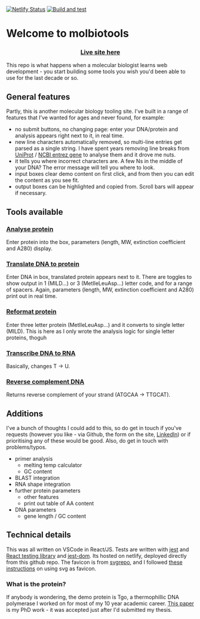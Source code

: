 [![Netlify Status](https://api.netlify.com/api/v1/badges/07a61939-b9e7-4e24-8d5a-f4ea2a1fd382/deploy-status)](https://app.netlify.com/sites/creative-cocada-575991/deploys)         [![Build and test](https://github.com/ccozens/mol-bio-tools/workflows/Build%20and%20Test%20React%20Application/badge.svg)](https://github.com/ccozens/mol-bio-tools/actions)


# Welcome to molbiotools

<h3 align="center">
<a href="https://creative-cocada-575991.netlify.app/" >Live site here</a>
</h3>

This repo is what happens when a molecular biologist learns web development - you start building some tools you wish you'd been able to use for the last decade or so.


## General features
Partly, this is another molecular biology tooling site. I've built in a range of features that I've wanted for ages and never found, for example:

- no submit buttons, no changing page: enter your DNA/protein and analysis appears right next to it, in real time.
- new line characters automatically removed, so multi-line entries get parsed as a single string. I have spent years removing line breaks from [UniProt](https://www.uniprot.org/) / [NCBI entrez gene](https://www.ncbi.nlm.nih.gov/gene) to analyse them and it drove me nuts.
- it tells you where incorrect characters are. A few Ns in the middle of your DNA? The error message will tell you where to look.
- input boxes clear demo content on first click, and from then you can edit the content as you see fit.
- output boxes can be highlighted and copied from. Scroll bars will appear if necessary.
 


## Tools available
### [Analyse protein](https://creative-cocada-575991.netlify.app/#Analyse%20protein)
Enter protein into the box, parameters (length, MW, extinction coefficient and A280) display.

### [Translate DNA to protein](https://creative-cocada-575991.netlify.app/#Translate%20protein)
Enter DNA in box, translated protein appears next to it. There are toggles to show output in 1 (MILD...) or 3 (MetIleLeuAsp...) letter code, and for a range of spacers. Again, parameters (length, MW, extinction coefficient and A280) print out in real time.

### [Reformat protein](https://creative-cocada-575991.netlify.app/#Reformat%20protein)
Enter three letter protein (MetIleLeuAsp...) and it converts to single letter (MILD).
This is here as I only wrote the analysis logic for single letter proteins, thoguh

### [Transcribe DNA to RNA](https://creative-cocada-575991.netlify.app/#Transcribe)
Basically, changes T -> U. 

### [Reverse complement DNA](https://creative-cocada-575991.netlify.app/#Reverse%20complement)
Returns reverse complement of your strand (ATGCAA -> TTGCAT).


## Additions
I've a bunch of thoughts I could add to this, so do get in touch if you've requests (however you like - via Github, the form on the site, [LinkedIn](https://www.linkedin.com/in/chris-cozens-b2883a45/)) or if prioritising any of these would be good. Also, do get in touch with problems/typos.

- primer analysis
	- melting temp calculator
	- GC content
- BLAST integration
- RNA shape integration
- further protein parameters
	- other features
	- print out table of AA content
- DNA parameters
	- gene length / GC content

## Technical details
This was all written on VSCode in React/JS.
Tests are written with [jest](https://jestjs.io/) and [React testing library](https://testing-library.com/docs/react-testing-library/intro/) and [jest-dom](https://github.com/testing-library/jest-dom). Its hosted on netlify, deployed directly from this github repo.
The favicon is from [svgrepo](https://www.pngrepo.com/svg/51923/dna), and I followed [these instructions](https://css-tricks.com/svg-favicons-and-all-the-fun-things-we-can-do-with-them/ ) on using svg as favicon.

	
### What is the protein?
If anybody is wondering, the demo protein is Tgo, a thermophillic DNA polymerase I worked on for most of my 10 year academic career. [This paper](https://www.pnas.org/doi/abs/10.1073/pnas.1120964109) is my PhD work - it was accepted just after I'd submitted my thesis.
